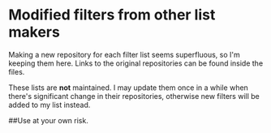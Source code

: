 # Modified filters from other list makers

Making a new repository for each filter list seems superfluous, so I'm keeping them here.
Links to the original repositories can be found inside the files.

These lists are **not** maintained. I may update them once in a while when there's significant change in their repositories, otherwise new filters will be added to my list instead. 

##Use at your own risk.
